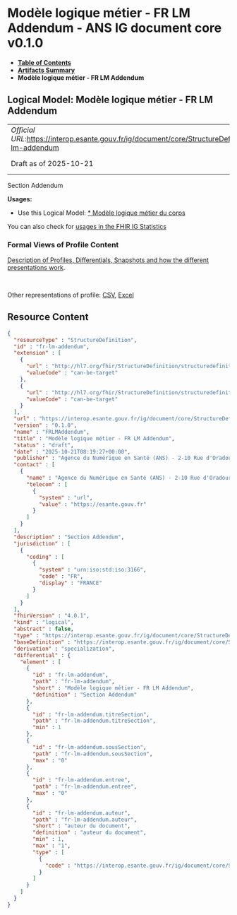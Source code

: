 # Modèle logique métier - FR LM Addendum - ANS IG document core v0.1.0

* [**Table of Contents**](toc.md)
* [**Artifacts Summary**](artifacts.md)
* **Modèle logique métier - FR LM Addendum**

## Logical Model: Modèle logique métier - FR LM Addendum 

| | |
| :--- | :--- |
| *Official URL*:https://interop.esante.gouv.fr/ig/document/core/StructureDefinition/fr-lm-addendum | *Version*:0.1.0 |
| Draft as of 2025-10-21 | *Computable Name*:FRLMAddendum |

 
Section Addendum 

**Usages:**

* Use this Logical Model: [* Modèle logique métier du corps](StructureDefinition-FRLMCorpsDocument.md)

You can also check for [usages in the FHIR IG Statistics](https://packages2.fhir.org/xig/ans.document.fr.core|current/StructureDefinition/fr-lm-addendum)

### Formal Views of Profile Content

 [Description of Profiles, Differentials, Snapshots and how the different presentations work](http://build.fhir.org/ig/FHIR/ig-guidance/readingIgs.html#structure-definitions). 

 

Other representations of profile: [CSV](StructureDefinition-fr-lm-addendum.csv), [Excel](StructureDefinition-fr-lm-addendum.xlsx) 



## Resource Content

```json
{
  "resourceType" : "StructureDefinition",
  "id" : "fr-lm-addendum",
  "extension" : [
    {
      "url" : "http://hl7.org/fhir/StructureDefinition/structuredefinition-type-characteristics",
      "valueCode" : "can-be-target"
    },
    {
      "url" : "http://hl7.org/fhir/StructureDefinition/structuredefinition-type-characteristics",
      "valueCode" : "can-be-target"
    }
  ],
  "url" : "https://interop.esante.gouv.fr/ig/document/core/StructureDefinition/fr-lm-addendum",
  "version" : "0.1.0",
  "name" : "FRLMAddendum",
  "title" : "Modèle logique métier - FR LM Addendum",
  "status" : "draft",
  "date" : "2025-10-21T08:19:27+00:00",
  "publisher" : "Agence du Numérique en Santé (ANS) - 2-10 Rue d'Oradour-sur-Glane, 75015 Paris",
  "contact" : [
    {
      "name" : "Agence du Numérique en Santé (ANS) - 2-10 Rue d'Oradour-sur-Glane, 75015 Paris",
      "telecom" : [
        {
          "system" : "url",
          "value" : "https://esante.gouv.fr"
        }
      ]
    }
  ],
  "description" : "Section Addendum",
  "jurisdiction" : [
    {
      "coding" : [
        {
          "system" : "urn:iso:std:iso:3166",
          "code" : "FR",
          "display" : "FRANCE"
        }
      ]
    }
  ],
  "fhirVersion" : "4.0.1",
  "kind" : "logical",
  "abstract" : false,
  "type" : "https://interop.esante.gouv.fr/ig/document/core/StructureDefinition/fr-lm-addendum",
  "baseDefinition" : "https://interop.esante.gouv.fr/ig/document/core/StructureDefinition/fr-lm-section",
  "derivation" : "specialization",
  "differential" : {
    "element" : [
      {
        "id" : "fr-lm-addendum",
        "path" : "fr-lm-addendum",
        "short" : "Modèle logique métier - FR LM Addendum",
        "definition" : "Section Addendum"
      },
      {
        "id" : "fr-lm-addendum.titreSection",
        "path" : "fr-lm-addendum.titreSection",
        "min" : 1
      },
      {
        "id" : "fr-lm-addendum.sousSection",
        "path" : "fr-lm-addendum.sousSection",
        "max" : "0"
      },
      {
        "id" : "fr-lm-addendum.entree",
        "path" : "fr-lm-addendum.entree",
        "max" : "0"
      },
      {
        "id" : "fr-lm-addendum.auteur",
        "path" : "fr-lm-addendum.auteur",
        "short" : "auteur du document",
        "definition" : "auteur du document",
        "min" : 1,
        "max" : "1",
        "type" : [
          {
            "code" : "https://interop.esante.gouv.fr/ig/document/core/StructureDefinition/fr-lm-auteur"
          }
        ]
      }
    ]
  }
}

```
